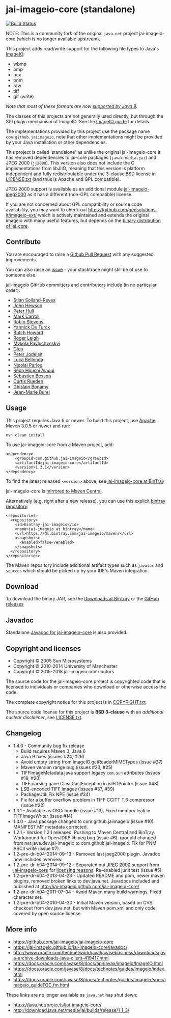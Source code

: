 jai-imageio-core (standalone)
=============================

[![Build Status](https://travis-ci.org/jai-imageio/jai-imageio-core.svg)](https://travis-ci.org/jai-imageio/jai-imageio-core)

NOTE: This is a community fork of the original `java.net` project
jai-imageio-core (which is no longer available upstream).


This project adds read/write support for the following file types to 
Java's [ImageIO](https://docs.oracle.com/javase/8/docs/api/javax/imageio/ImageIO.html):
 
* wbmp
* bmp
* pcx
* pnm
* raw
* tiff
* gif (write)


_Note that most of these formats are now [supported by Java 9](https://docs.oracle.com/javase/9/docs/api/javax/imageio/package-summary.html)._

The classes of this projects are not generally used directly, but through
the SPI plugin mechanism of ImageIO. See the 
[ImageIO guide](https://docs.oracle.com/javase/8/docs/technotes/guides/imageio/spec/imageio_guideTOC.fm.html)
for details. 

The implementations provided by this project use the package name
`com.github.jaiimageio`, note that other implementations might be provided by
your Java installation or other dependencies.

This project is called 'standalone' as unlike the original
jai-imageio-core it has removed dependencies to jai-core packages (`javax.media.jai`) and JPEG
2000 (`jj2000`).  This version also does not include the C
implementations from libJIIO, meaning that this version is platform independent
and fully redistributable under the 3-clause BSD license in
[LICENSE.txt](LICENSE.txt) (and thus is Apache and GPL compatible).

JPEG 2000 support is available as an additional module 
[jai-imageio-jpeg2000](https://github.com/jai-imageio/jai-imageio-jpeg2000)
as it has a different (non-GPL compatible) license.


If you are not concerned about GPL compatibility or source code
availability, you may want to check out
https://github.com/geosolutions-it/imageio-ext/ which is actively
maintained and extends the original imageio with many useful features,
but depends on the [binary distribution of jai\_core](
http://download.osgeo.org/webdav/geotools/javax/media/jai_core/1.1.3/).


Contribute
----------

You are encouraged to raise a 
[Github Pull Request](https://github.com/jai-imageio/jai-imageio-core/pulls)
with any suggested improvements.

You can also raise an
[issue](https://github.com/jai-imageio/jai-imageio-core/issues) - your stacktrace
might still be of use to someone else.

jai-imageio GitHub committers and contributors include (in no particular order):

* [Stian Soiland-Reyes](https://orcid.org/0000-0001-9842-9718)
* [John Hewson](http://jahewson.com/)
* [Peter Hull](https://github.com/peterhull90)
* [Mark Carroll](https://github.com/mtbc)
* [Robin Stevens](https://github.com/PissedCapslock)
* [Yannick De Turck](https://github.com/yannickdeturck)
* [Butch Howard](https://github.com/butchhoward)
* [Roger Leigh](https://github.com/rleigh-codelibre)
* [Mykola Pavluchynskyi](https://github.com/mykolap)
* [Glen](https://github.com/glenhein) 
* [Peter Jodeleit](https://github.com/pejobo)
* [Luca Bellonda](https://github.com/lbellonda)
* [Nicolai Parlog](https://github.com/nicolaiparlog)
* [Réda Housni Alaoui](https://github.com/reda-alaoui)
* [Sébastien Besson](https://github.com/sbesson)
* [Curtis Rueden](https://github.com/ctrueden)
* [Ghislain Bonamy](https://www.linkedin.com/in/gbonamy/)
* [Jean-Marie Burel](https://github.com/jburel)




Usage
-----

This project requires Java 6 or newer.  To build this project, use [Apache
Maven](https://maven.apache.org/download.cgi) 
3.0.5 or newer and run:

    mvn clean install

To use jai-imageio-core from a Maven project, add:

    <dependency>
        <groupId>com.github.jai-imageio</groupId>
        <artifactId>jai-imageio-core</artifactId>
        <version>1.3.1</version>
    </dependency>

To find the latest released `<version>` above, see 
[jai-imageio-core at BinTray](https://bintray.com/jai-imageio/maven/jai-imageio-core-standalone)

jai-imageio-core is [mirrored to Maven Central](https://repo1.maven.org/maven2/com/github/jai-imageio/jai-imageio-core/). 

Alternatively (e.g. right after a new release), you can use this
explicit [bintray repository](https://dl.bintray.com/jai-imageio/maven/):

    <repositories>
      <repository>
        <id>bintray-jai-imageio</id>
        <name>jai-imageio at bintray</name>
        <url>https://dl.bintray.com/jai-imageio/maven/</url>
        <snapshots>
          <enabled>false</enabled>
        </snapshots>
      </repository>
    </repositories>

The Maven repository include additional artifact types such as `javadoc` and
`sources` which should be picked up by your IDE's Maven integration.


Download
--------

To download the binary JAR, see the 
[Downloads at BinTray](https://bintray.com/jai-imageio/maven/jai-imageio-core-standalone/view)
or the [GitHub releases](https://github.com/jai-imageio/jai-imageio-core/releases)


Javadoc
-------

Standalone [Javadoc for jai-imageio-core](https://jai-imageio.github.io/jai-imageio-core/javadoc/) is also
provided.



Copyright and licenses
----------------------

* Copyright © 2005 Sun Microsystems
* Copyright © 2010-2014 University of Manchester
* Copyright © 2015-2018 jai-imageio contributors

The source code for the jai-imageio-core project is copyrighted code that
is licensed to individuals or companies who download or otherwise
access the code.

The complete copyright notice for this project is in
[COPYRIGHT.txt](COPYRIGHT.txt)

The source code license for this project is **BSD 3-clause** with an
_additional nuclear disclaimer_, see
[LICENSE.txt](LICENSE.txt). 


Changelog
---------

* 1.4.0 - Community bug fix release
  * Build requires Maven 3, Java 6
  * Java 9 fixes (issues #24, #26)
  * Avoid empty string from ImageIO.getReaderMIMETypes (issue #27)
  * Maven version range bug (issues #23, #25)
  * TIFFImageMetadata.java support legacy `com.sun` attributes (issues #19, #20)
  * TIFF parsing gave ClassCastException in isIFDPointer (issue #43)
  * LSB-encoded TIFF images (issues #37, #39)
  * PackageUtil: Fix NPE (issue #34)
  * Fix for a buffer overflow problem in TIFF CCITT T.6 compressor (issue #22)  
* 1.3.1 - Available as OSGi bundle (issue #13). 
      Fixed memory leak in TIFFImageWriter (issue #14).
* 1.3.0 - Java package changed to com.github.jaiimageio (issue #10).
    MANIFEST.MF metadata corrected.
* 1.2.1 - Version 1.2.1 released. Pushing to Maven Central and BinTray. 
      Workaround for OpenJDK8 libjpeg bug (issue #6).
      groupId changed from net.java.dev.jai-imageio to com.github.jai-imageio.
      Fix for PNM ASCII write (issue #7).
* 1.2-pre-dr-b04-2014-09-13 - Removed last jpeg2000 plugin. Javadoc now includes overview.      
* 1.2-pre-dr-b04-2014-09-12 - Separated out [JPEG 2000](https://github.com/jai-imageio/jai-imageio-core/issues/4)
      support from [jai-imageio-core](http://github.com/jai-imageio/jai-imageio-core)
      for [licensing reasons](https://github.com/jai-imageio/jai-imageio-core/issues/4).
      Re-enabled junit test (issue #5).
* 1.2-pre-dr-b04-2013-04-23 - Updated README and pom, newer maven plugins, removed
  broken links to dev.java.net. Javadocs included and published at
  http://jai-imageio.github.com/jai-imageio-core/
* 1.2-pre-dr-b04-2011-07-04 - Avoid Maven many build warnings. Fixed character set.
* 1.2-pre-dr-b04-2010-04-30 - Initial Maven version, based on CVS checkout from
  dev.java.net, but with Maven pom.xml and only code covered
  by open source license.



More info
---------

* https://github.com/jai-imageio/jai-imageio-core
* https://jai-imageio.github.io/jai-imageio-core/javadoc/
* http://www.oracle.com/technetwork/java/javasebusiness/downloads/java-archive-downloads-java-client-419417.html
* https://docs.oracle.com/javase/8/docs/api/javax/imageio/ImageIO.html
* https://docs.oracle.com/javase/8/docs/technotes/guides/imageio/index.html 
* https://docs.oracle.com/javase/8/docs/technotes/guides/imageio/spec/imageio_guideTOC.fm.html

These links are no longer available as `java.net` has shut down:

* https://java.net/projects/jai-imageio-core/
* http://download.java.net/media/jai/builds/release/1_1_3/
